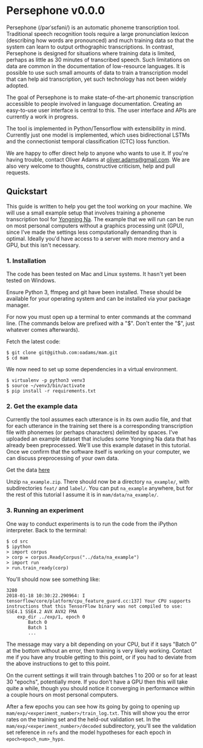 # Persephone v0.0.0

Persephone (/pərˈsɛfəni/) is an automatic phoneme transcription tool. Traditional speech recognition tools require a large pronunciation lexicon (describing how words are pronounced) and much training data so that the system can learn to output orthographic transcriptions. In contrast, Persephone is designed for situations where training data is limited, perhaps as little as 30 minutes of transcribed speech. Such limitations on data are common in the documentation of low-resource languages. It is possible to use such small amounts of data to train a transcription model that can help aid transcription, yet such technology has not been widely adopted.

The goal of Persephone is to make state-of-the-art phonemic transcription accessible to people involved in language documentation. Creating an easy-to-use user interface is central to this. The user interface and APIs are currently a work in progress.

The tool is implemented in Python/Tensorflow with extensibility in mind. Currently just one model is implemented, which uses bidirectional LSTMs and the connectionist temporal classification (CTC) loss function.

We are happy to offer direct help to anyone who wants to use it. If you're having trouble, contact Oliver Adams at oliver.adams@gmail.com. We are also very welcome to thoughts, constructive criticism, help and pull requests.

## Quickstart

This guide is written to help you get the tool working on your machine. We will use a small example setup that involves training a phoneme transcription tool for [Yongning Na](http://lacito.vjf.cnrs.fr/pangloss/languages/Na_en.php). The example that we will run can be run on most personal computers without a graphics processing unit (GPU), since I've made the settings less computationally demanding than is optimal. Ideally you'd have access to a server with more memory and a GPU, but this isn't necessary.

### 1. Installation

The code has been tested on Mac and Linux systems. It hasn't yet been tested on Windows.

Ensure Python 3, ffmpeg and git have been installed. These should be available for your operating system and can be installed via your package manager.

For now you must open up a terminal to enter commands at the command line. (The commands below are prefixed with a "$". Don't enter the "$", just whatever comes afterwards).

Fetch the latest code:

```
$ git clone git@github.com:oadams/mam.git
$ cd mam
```

We now need to set up some dependencies in a virtual environment.
```
$ virtualenv -p python3 venv3
$ source ~/venv3/bin/activate
$ pip install -r requirements.txt
```

### 2. Get the example data

Currently the tool assumes each utterance is in its own audio file, and that for each utterance in the training set there is a corresponding transcription file with phonemes (or perhaps characters) delimited by spaces. I've uploaded an example dataset that includes some Yongning Na data that has already been preprocessed. We'll use this example dataset in this tutorial. Once we confirm that the software itself is working on your computer, we can discuss preprocessing of your own data.

Get the data [here](https://cloudstor.aarnet.edu.au/sender/?s=download&token=b6789ee3-bbcb-7f92-2f38-18ffc1086817)

Unzip `na_example.zip`. There should now be a directory `na_example/`, with subdirectories `feat/` and `label/`. You can put `na_example` anywhere, but for the rest of this tutorial I assume it is in `mam/data/na_example/`.

### 3. Running an experiment

One way to conduct experiments is to run the code from the iPython interpreter. Back to the terminal:

```
$ cd src
$ ipython
> import corpus
> corp = corpus.ReadyCorpus("../data/na_example")
> import run
> run.train_ready(corp)
```

You'll should now see something like:

```
3280
2018-01-18 10:30:22.290964: I tensorflow/core/platform/cpu_feature_guard.cc:137] Your CPU supports instructions that this TensorFlow binary was not compiled to use: SSE4.1 SSE4.2 AVX AVX2 FMA
    exp_dir ../exp/1, epoch 0
        Batch 0
        Batch 1
        ...
```
 
The message may vary a bit depending on your CPU, but if it says "Batch 0" at the bottom without an error, then training is very likely working. Contact me if you have any trouble getting to this point, or if you had to deviate from the above instructions to get to this point.

On the current settings it will train through batches 1 to 200 or so for at least 30 "epochs", potentially more. If you don't have a GPU then this will take quite a while, though you should notice it converging in performance within a couple hours on most personal computers.

After a few epochs you can see how its going by going to opening up `mam/exp/<experiment_number>/train_log.txt`. This will show you the error rates on the training set and the held-out validation set. In the `mam/exp/<experiment_number>/decoded` subdirectory, you'll see the validation set reference in `refs` and the model hypotheses for each epoch in `epoch<epoch_num>_hyps`.
